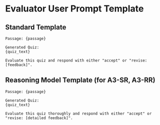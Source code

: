 # Evaluator User Prompt Template

## Standard Template
```
Passage: {passage}

Generated Quiz:
{quiz_text}

Evaluate this quiz and respond with either "accept" or "revise: [feedback]".
```

## Reasoning Model Template (for A3-SR, A3-RR)
```
Passage: {passage}

Generated Quiz:
{quiz_text}

Evaluate this quiz thoroughly and respond with either "accept" or "revise: [detailed feedback]".
```
